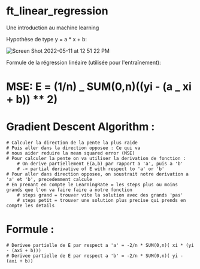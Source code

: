 # ft_linear_regression

Une introduction au machine learning

Hypothèse de type y = a \* x + b:

![Screen Shot 2022-05-11 at 12 51 22 PM](https://user-images.githubusercontent.com/77042040/167832913-a7613b76-8260-4e2e-ba86-74b575587fe9.png)

Formule de la régression linéaire (utilisée pour l'entraînement):

# MSE: E = (1/n) _ SUM(0,n)((yi - (a _ xi + b)) \*\* 2)

# Gradient Descent Algorithm :

    # Calculer la direction de la pente la plus raide
    # Puis aller dans la direction opposee : Ce qui va
    # nous aider reduire la mean squared error (MSE)
    # Pour calculer la pente on va utiliser la derivation de fonction :
        # On derive partiellement E(a,b) par rapport a 'a', puis a 'b'
        # -> partial derivative of E with respect to 'a' or 'b'
    # Pour aller dans direction opposee, on soustrait notre derivation a 'a' et 'b', precedemment calcule
    # En prenant en compte le LearningRate = les steps plus ou moins grands que l'on va faire faire a notre fonction
        # steps grand = trouver vite la solution avec des grands 'pas'
        # steps petit = trouver une solution plus precise qui prends en compte les details

# Formule :

    # Derivee partielle de E par respect a 'a' = -2/n * SUM(0,n)( xi * (yi - (axi + b)))
    # Derivee partielle de E par respect a 'b' = -2/n * SUM(0,n)( yi - (axi + b))
